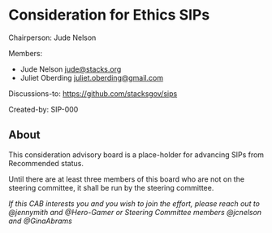 # Consideration for Ethics SIPs

Chairperson: Jude Nelson

Members:

- Jude Nelson <jude@stacks.org>
- Juliet Oberding <juliet.oberding@gmail.com>

Discussions-to: https://github.com/stacksgov/sips

Created-by: SIP-000

## About

This consideration advisory board is a place-holder for advancing SIPs from Recommended status.

Until there are at least three members of this board who are not on the steering committee, it shall be run by the steering committee.

_If this CAB interests you and you wish to join the effort, please reach out to @jennymith and @Hero-Gamer or Steering Committee members @jcnelson and @GinaAbrams_
